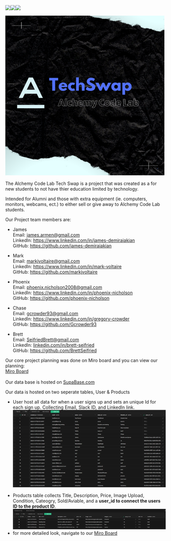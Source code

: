 <img src="https://img.shields.io/badge/React-20232A?style=for-the-badge&logo=react&logoColor=61DAFB"><img src="https://img.shields.io/badge/Netlify-00C7B7?style=for-the-badge&logo=netlify&logoColor=white"><img src="https://img.shields.io/badge/CSS-239120?&style=for-the-badge&logo=css3&logoColor=white">

![Techswap2](/Techswap2.png)

The Alchemy Code Lab Tech Swap is a project that was created as a for new students to not have thier education limited by technology.

Intended for Alumni and those with extra equipment (ie. computers, monitors, webcams, ect.) to either sell or give away to Alchemy Code Lab students.

Our Project team members are:

- James
  <br>
  Email: <a href = "mailto: james.armen@gmail.com">james.armen@gmail.com</a>
  <br>
  LinkedIn: <a href = "https://www.linkedin.com/in/james-demiraiakian/">https://www.linkedin.com/in/james-demiraiakian</a>
  <br>
  GitHub: <a href = "https://github.com/james-demiraiakian">https://github.com/james-demiraiakian</a>

* Mark
  <br>
  Email: <a href = "mailto: markjvoltaire@gmail.com">markjvoltaire@gmail.com</a>
  <br>
  LinkedIn: <a href = "https://www.linkedin.com/in/mark-voltaire-4907091bb/">https://www.linkedin.com/in/mark-voltaire</a>
  <br>
  GitHub: <a href = "https://github.com/markjvoltaire">https://github.com/markjvoltaire</a>

* Phoenix
  <br>
  Email: <a href = "mailto: phoenix.nicholson2008@gmail.com">phoenix.nicholson2008@gmail.com</a>
  <br>
  LinkedIn: <a href = "https://www.linkedin.com/in/phoenix-nicholson/">https://www.linkedin.com/in/phoenix-nicholson</a>
  <br>
  GitHub: <a href = "https://github.com/phoenix-nicholson">https://github.com/phoenix-nicholson</a>

* Chase
  <br>
  Email: <a href = "mailto: gcrowder93@gmail.com">gcrowder93@gmail.com</a>
  <br>
  LinkedIn: <a href = "https://www.linkedin.com/in/gregory-crowder/">https://www.linkedin.com/in/gregory-crowder</a>
  <br>
  GitHub: <a href = "https://github.com/Gcrowder93">https://github.com/Gcrowder93</a>

* Brett
  <br>
  Email: <a href = "mailto: seifriedbrett@gmail.com">SeifriedBrett@gmail.com</a>
  <br>
  LinkedIn: <a href = "https://www.linkedin.com/in/brett-seifried/">linkedin.com/in/brett-seifried</a>
  <br>
  GitHub: <a href = "https://github.com/BrettSeifried">https://github.com/BrettSeifried</a>
  <br>

Our core project planning was done on Miro board and you can view our planning:
<br>
<a href="https://miro.com/app/board/uXjVOVz100E=/?invite_link_id=488416118707"> Miro Board </a>
<br>
<br>
Our data base is hosted on <a href="https://supabase.com/">SupaBase.com</a>

Our data is hosted on two seperate tables, User & Products
<br>

- User host all data for when a user signs up and sets an unique Id for each sign up. Collecting Email, Slack ID, and LinkedIn link.
  ![Techswap2](/table2.png)

* Products table collects Title, Description, Price, Image Upload, Condition, Cateogry, Sold/Aviable, and a **user_id to connect the users ID to the product ID**.
  ![Techswap2](/table1.png)
* for more detailed look, navigate to our <a href="https://miro.com/app/board/uXjVOVz100E=/?invite_link_id=488416118707"> Miro Board </a>
  <br>
